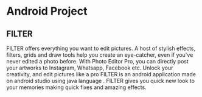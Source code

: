 # Android Project 

## FILTER

FILTER offers everything you want to edit pictures. A host of stylish effects, filters, grids and draw tools help you create an eye-catcher, even if you've never edited a photo before. With Photo Editor Pro, you can directly post your artworks to Instagram, Whatsapp, Facebook etc. Unlock your creativity, and edit pictures like a pro
FILTER is an android application made on android studio using java language   . FILTER gives you quick new look to your memories making quick fixes and amazing effects.


